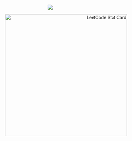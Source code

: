 <body>
  <p align="center">
    <a href="https://github.com/ibbvs/readme-typing-svg">
      <img src="https://readme-typing-svg.demolab.com/?lines=сhickie+brickie+and+the+ladies&font=Fira%20Code&center=true&width=440&height=45&color=8796cc&vCenter=true& ause=1000&size=22" /></a>
  </p>
  
  <div align="right">
    <img  alt="LeetCode Stat Card" src="https://leetcode-stats-six.vercel.app/?username=ibbvs&theme=dark" width="400"/>
  </div>
    
</body>



<!--
**ibbvs/ibbvs** is a ✨ _special_ ✨ repository because its `README.md` (this file) appears on your GitHub profile.

Here are some ideas to get you started:

- 🔭 I’m currently working on ...
- 🌱 I’m currently learning ...
- 👯 I’m looking to collaborate on ...
- 🤔 I’m looking for help with ...
- 💬 Ask me about ...
- 📫 How to reach me: ...
- 😄 Pronouns: ...
- ⚡ Fun fact: ...
-->
